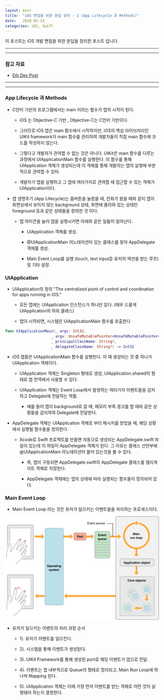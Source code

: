 ```yaml
---
layout: post
title:  "iOS 면접을 위한 문답 정리 - 2 (App Lifecycle 과 Methods)"
date:   2020-05-23
categories: iOS, Swift
---
```


이 포스트는 iOS 개발 면접을 위한 문답을 정리한 포스트 입니다.

- - -
- - -

### 참고 자료

- [Eth Dev Post](https://hcn1519.github.io/articles/2017-09/ios_app_lifeCycle)

- - -
- - -

### App Lifecycle 과 Methods

- C언어 기반의 프로그램에서는 main 이라는 함수가 앱의 시작이 된다.

    - iOS 는 Objective-C 기반 , Objective-C는 C언어 기반이다.
    
    - 그러므로 iOS 앱은 main 함수에서 시작하지만, iOS의 핵심 라이브러리인 UIKit framework가 main 함수를 관리하여 개발자들이 직접 main 함수에 코드를 작성하지 않는다.
    
    - 그렇다고 개발자가 관여할 수 없는 것은 아니다. UIKit은 main 함수를 다루는 과정에서 UIApplicationMain 함수를 실행한다. 이 함수를 통해 UIApplication 객체가 생성되는데 이 객체를 통해 개발자는 앱의 실행에 부분적으로 관여할 수 있따.
    
    - 개발자가 앱을 실행하고 그 앱에 여러가지로 관여할 때 접근할 수 있는 객체가 UIApplication이다.
    
- 앱 생명주기 (App Lifecycle)는 홈버튼을 눌렀을 때, 전화가 왔을 때와 같이 앱이 화면상에서 보이지 않는 background 상태, 화면에 올라와 있는 상태인 foreground 등과 같은 상태들을 정의한 것 이다.

    - 앱 아이콘을 눌러 앱을 실행시키면 아래와 같은 일들이 일어난다.
        
        - UIApplication 객체를 생성.
        
        - @UIApplicationMain 어노테이션이 있는 클래스를 찾아 AppDelegate 객체를 생성.
        
        - Main Event Loop를 실행 (touch, text input등 유저의 액션을 받는 루프) 및 기타 설정.
        
### UIApplication

- UIApplication의 정의 "The centralized point of control and coordination for apps running in iOS."

    - 모든 앱에는 UIApplication 인스턴스가 하나만 있다. (매우 드물게 UIApplication의 하위 클래스)

    - 앱이 시작되면, 시스템은 UIApplicationMain 함수를 호출한다
    
```swift
func UIApplicationMain(_ argc: Int32, 
                     _ argv: UnsafeMutablePointer<UnsafeMutablePointer<Int8>?>, 
                     _ principalClassName: String?, 
                     _ delegateClassName: String?) -> Int32
```

- iOS 앱들은 UIApplicationMain 함수를 실행한다. 이 때 생성되는 것 중 하나가 UIApplication 객체이다.

    - UIApplication 객체는 Singleton 형태로 생성, UIApplication.shared의 형태로 앱 전역에서 사용할 수 있다.
    
    - UIApplication 객체는 Event Loop에서 발생하는 여러가지 이벤트들을 감지하고 Delegate에 전달하는 역활.
        
        - 예를 들어 앱이 background로 갈 때, 메모리 부족 경고를 할 때와 같은 상황들을 감지하여 Delegate에 전달한다.
        
- AppDelegate 객체는 UIApplication 객체로 부터 메시지를 받았을 때, 해당 상황에서 실행될 함수들을 정의한다.

    - Xcode로 Swift 프로젝트를 만들면 자동으로 생성되는 AppDelegate.swift 파일이 있는데 이 파일이 AppDelegate 객체가 된다. 그 이유는 클래스 선언부에 @UIApplicationMain 어노테이션이 붙어 있는것을 볼 수 있다.
    
        - 즉, 앱이 구동되면 AppDelegate.swift의 AppDelegate 클래스를 델리게이트 객체로 지정한다.
        
        - AppDelegate 객체에는 앱의 상태에 따라 실행되는 함수들이 정의되어 있다.

### Main Event Loop

- Main Event Loop 라는 것은 유저가 일으키는 이벤트들을 처리하는 프로세스이다.
    
<img width="1058" alt="MainRunLoopImage-1" src="https://github.com/VincentGeranium/VincentGeranium.github.io/blob/master/assets/img/MainRunLoopImage-1.PNG?raw=true" title="MainRunLoopImage-1">    

- 유저가 일으키는 이벤트의 처리 과정 순서

    - 1). 유저가 이벤트를 일으킨다.
    
    - 2). 시스템을 통해 이벤트가 생성된다.
    
    - 3). UIKit Framework를 통해 생성된 port로 해당 이벤트가 앱으로 전달.
    
    - 4). 이벤트는 앱 내부적으로 Queue의 형태로 정리되고, Main Run Loop에 하나씩 Mapping 된다.
    
    - 5). UIApplication 객체는 이때 가장 먼저 이벤트를 받는 객체로 어떤 것이 실행돼야 하는지 결정한다.